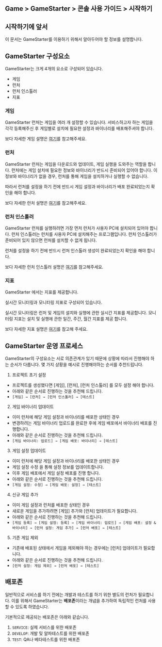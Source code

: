 ## Game > GameStarter > 콘솔 사용 가이드 > 시작하기

## 시작하기에 앞서

이 문서는 GameStarter를 이용하기 위해서 알아두어야 할 정보를 설명합니다.

## GameStarter 구성요소

GameStarter는 크게 4개의 요소로 구성되어 있습니다.
- 게임
- 런처
- 런처 인스톨러
- 지표


### 게임
GameStarter 런처는 게임을 여러 개 설정할 수 있습니다.
서비스하고자 하는 게임을 각각 등록해주신 후 게임별로 설치에 필요한 설정과 바이너리를 배포해주셔야 합니다.

보다 자세한 게임 설명은 [여기](./console-02-game)를 참고해주세요.

### 런처
GameStarter 런처는 게임을 다운로드와 업데이트, 게임 실행을 도와주는 역할을 합니다.
런처에는 게임 설치에 필요한 정보와 바이너리가 반드시 준비되어 있어야 합니다.
이 정보와 바이너리가 없을 경우, 런처를 통해 게임을 설치하거나 실행할 수 없습니다.

따라서 런처를 설정을 하기 전에 반드시 게임 설정과 바이너리가 배포 완료되었는지 확인을 해야 합니다.

보다 자세한 런처 설명은 [여기](./console-03-launcher)를 참고해주세요.

### 런처 인스톨러
GameStarter 런처를 실행하려면 가장 먼저 런처가 사용자 PC에 설치되어 있어야 합니다.
런처 인스톨러는 런처를 사용자 PC에 설치해주는 프로그램입니다.
런처 인스톨러가 준비되어 있지 않으면 런처를 설치할 수 없게 됩니다.

런처를 설정을 하기 전에 반드시 런처 인스톨러 생성이 완료되었는지 확인을 해야 합니다.

보다 자세한 런처 인스톨러 설명은 [여기](./console-04-installer)를 참고해주세요.

### 지표
GameStarter 에서는 지표를 제공합니다.

실시간 모니터링과 모니터링 지표로 구성되어 있습니다.

실시간 모니터링은 런처 및 게임의 설치와 실행에 관한 실시간 지표를 제공합니다. 
모니터링 지표는 설치 및 실행에 관한 일간, 주간, 월간 지표를 제공 합니다.

보다 자세한 지표 설명은 [여기](./console-05-statistics)를 참고해 주세요.

## GameStarter 운영 프로세스

GameStarter의 구성요소는 서로 의존관계가 있기 때문에 상황에 따라서 진행해야 하는 순서가 다릅니다.
몇 가지 상황을 예시로 진행해야하는 순서를 추천드립니다.

1. 프로젝트 초기 설정
- 프로젝트를 생성했다면 [게임], [런처], [런처 인스톨러] 를 모두 설정 해야 합니다.
- 아래와 같은 순서로 진행하는 것을 추천해 드립니다.
- `[게임] → [런처] → [런처 인스톨러] → [테스트]`

2. 게임 바이너리 업데이트
- 이미 런처에 해당 게임 설정과 바이너리를 배포한 상태인 경우
- 변경하려는 게임 바이너리 업로드를 완료한 후에 게임 배포에서 바이너리 배포를 진행합니다.
- 아래와 같은 순서로 진행하는 것을 추천해 드립니다.
- `[게임 바이너리: 업로드] → [게임 배포: 바이너리] → [테스트]`

3. 게임 설정 업데이트
- 이미 런처에 해당 게임 설정과 바이너리를 배포한 상태인 경우
- 게임 설정 수정 을 통해 설정 정보를 업데이트합니다.
- 이후 게임 배포에서 게임 설정 배포를 진행 합니다.
- 아래와 같은 순서로 진행하는 것을 추천해 드립니다.
- `[게임 설정: 수정] → [게임 배포: 설정] → [테스트]`

4. 신규 게임 추가
- 이미 게임 설정과 런처를 배포한 상태인 경우
- 새로운 게임을 추가하려면 [게임] 추가와 [런처] 업데이트가 필요합니다.
- 아래와 같은 순서로 진행하는 것을 추천해 드립니다.
- `[게임 등록] → [게임 설정: 등록] → [게임 바이너리: 업로드] → [게임 배포: 설정 & 바이너리] → [런처 설정: 게임 추가] → [런처 배포] → [테스트]`

5. 기존 게임 제외
- 기존애 배포된 상태에서 게임을 제외해야 하는 경우에는 [런처] 업데이트가 필요합니다.
- 아래와 같은 순서로 진행하는 것을 추천해 드립니다.
- `[런처 설정: 게임 제외] → [런처 배포] → [테스트]`


## 배포존

일반적으로 서비스를 하기 전에는 개발과 테스트를 하기 위한 별도의 런처가 필요합니다.
이를 위해서 GameStarter는 **배포존**이라는 개념을 추가하여 독립적인 런처를 사용할 수 있도록 하였습니다.

기본적으로 제공되는 배포존은 아래와 같습니다.
1. `SERVICE`: 실제 서비스를 위한 배포존
2. `DEVELOP`: 개발 및 알파테스트를 위한 배포존
3. `TEST`: QA나 베타테스트를 위한 배포존
